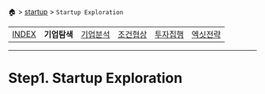🏠 > [startup](../) > `Startup Exploration`

<table>
  <tr>
    <td><a href="../">INDEX </a></td>
    <td><b href="../S1_Exploration/)" >기업탐색</b></td>
    <td><a href="../S2_Analysis/" >기업분석</a></td>
    <td><a href="../S3_Negotiation/" >조건협상</a></td>
    <td><a href="../S4_Execution/" >투자집행</a></td>
    <td><a href="../S5_Exit/)" >엑싯전략</a></td>
  </tr>
</table>

---
# Step1. Startup Exploration


